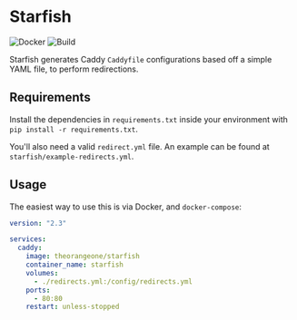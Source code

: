 # Starfish

![Docker](https://github.com/RealOrangeOne/starfish/workflows/Docker/badge.svg)
![Build](https://github.com/RealOrangeOne/starfish/workflows/Build/badge.svg)

Starfish generates Caddy `Caddyfile` configurations based off a simple YAML file, to perform redirections.

## Requirements

Install the dependencies in `requirements.txt` inside your environment with `pip install -r requirements.txt`.

You'll also need a valid `redirect.yml` file. An example can be found at `starfish/example-redirects.yml`.

## Usage

The easiest way to use this is via Docker, and `docker-compose`:

```yaml
version: "2.3"

services:
  caddy:
    image: theorangeone/starfish
    container_name: starfish
    volumes:
      - ./redirects.yml:/config/redirects.yml
    ports:
      - 80:80
    restart: unless-stopped

```
